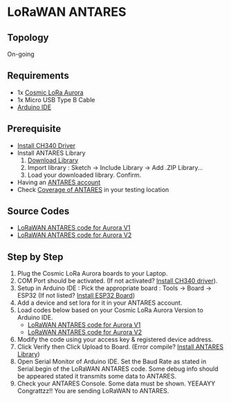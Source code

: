 # LoRaWAN ANTARES

## Topology

On-going

## Requirements

* 1x [Cosmic LoRa Aurora](https://tokopedia.link/Kb9ovevroob)
* 1x Micro USB Type B Cable
* [Arduino IDE](https://www.arduino.cc/en/software)

## Prerequisite

* [Install CH340 Driver](https://sparks.gogo.co.nz/ch340.html)
* Install ANTARES Library
  1. [Download Library](https://antares.id/assets/files/Arduino-lora-id-AS923-2.zip)
  2. Import library : Sketch &#8594; Include Library &#8594; Add .ZIP Library...
  3. Load your downloaded library. Confirm.
* Having an [ANTARES account](https://console.antares.id/register)
* Check [Coverage of ANTARES](https://www.telkomiot.com/coverage) in your testing location

## Source Codes

* [LoRaWAN ANTARES code for Aurora V1](examples/aurora-v1-antares-send-class-A-ABP/aurora-v1-antares-send-class-A-ABP.ino)
* [LoRaWAN ANTARES code for Aurora V2](examples/aurora-v2-antares-send-class-A-ABP/aurora-v2-antares-send-class-A-ABP.ino)

## Step by Step

1. Plug the Cosmic LoRa Aurora boards to your Laptop.
2. COM Port should be activated. (If not activated? [Install CH340 driver](https://sparks.gogo.co.nz/ch340.html)).
3. Setup in Arduino IDE : Pick the appropriate board : Tools &#8594; Board &#8594; ESP32 (If not listed? [Install ESP32 Board](https://randomnerdtutorials.com/installing-the-esp32-board-in-arduino-ide-windows-instructions/))
4. Add a device and set lora for it in your ANTARES account.
5. Load codes below based on your Cosmic LoRa Aurora Version to Arduino IDE.
    * [LoRaWAN ANTARES code for Aurora V1](examples/aurora-v1-antares-send-class-A-ABP/aurora-v1-antares-send-class-A-ABP.ino)
    * [LoRaWAN ANTARES code for Aurora V2](examples/aurora-v2-antares-send-class-A-ABP/aurora-v2-antares-send-class-A-ABP.ino)
6. Modify the code using your access key & registered device address.
7. Click Verify then Click Upload to Board. (Error compile? [Install ANTARES Library](#prerequisite))
8. Open Serial Monitor of Arduino IDE. Set the Baud Rate as stated in Serial.begin of the LoRaWAN ANTARES code. Some debug info should be appeared stated it transmits some data to ANTARES.
9. Check your ANTARES Console. Some data must be shown. YEEAAYY Congrattzz!! You are sending LoRaWAN to ANTARES.
